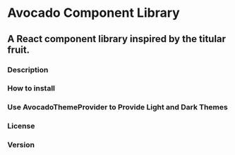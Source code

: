 # Avocado Component Library

## A React component library inspired by the titular fruit.

### Description 

### How to install

### Use AvocadoThemeProvider to Provide Light and Dark Themes

### License

### Version





